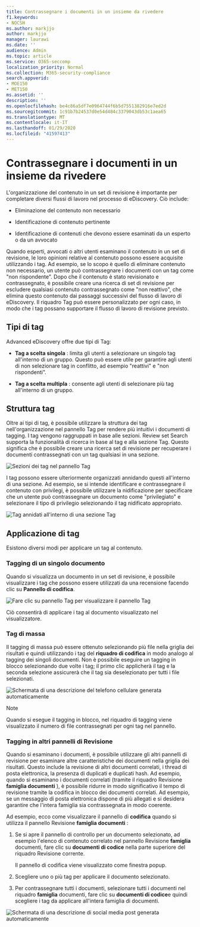 ```yaml
---
title: Contrassegnare i documenti in un insieme da rivedere
f1.keywords:
- NOCSH
ms.author: markjjo
author: markjjo
manager: laurawi
ms.date: ''
audience: Admin
ms.topic: article
ms.service: O365-seccomp
localization_priority: Normal
ms.collection: M365-security-compliance
search.appverid:
- MOE150
- MET150
ms.assetid: ''
description: ''
ms.openlocfilehash: be4c86a5df7e0964744f6b5d7551382916e7ed2d
ms.sourcegitcommit: 1c91b7b24537d0e54d484c3379043db53c1aea65
ms.translationtype: MT
ms.contentlocale: it-IT
ms.lasthandoff: 01/29/2020
ms.locfileid: "41597413"
---
```

# <a name="tag-documents-in-a-review-set"></a>Contrassegnare i documenti in un insieme da rivedere

L'organizzazione del contenuto in un set di revisione è importante per completare diversi flussi di lavoro nel processo di eDiscovery. Ciò include:

-  Eliminazione del contenuto non necessario

- Identificazione di contenuto pertinente
 
-  Identificazione di contenuti che devono essere esaminati da un esperto o da un avvocato

Quando esperti, avvocati o altri utenti esaminano il contenuto in un set di revisione, le loro opinioni relative al contenuto possono essere acquisite utilizzando i tag. Ad esempio, se lo scopo è quello di eliminare contenuto non necessario, un utente può contrassegnare i documenti con un tag come "non rispondente". Dopo che il contenuto è stato revisionato e contrassegnato, è possibile creare una ricerca di set di revisione per escludere qualsiasi contenuto contrassegnato come "non reattivo", che elimina questo contenuto dai passaggi successivi del flusso di lavoro di eDiscovery. Il riquadro Tag può essere personalizzato per ogni caso, in modo che i tag possano supportare il flusso di lavoro di revisione previsto.

## <a name="tag-types"></a>Tipi di tag

Advanced eDiscovery offre due tipi di Tag:

- **Tag a scelta singola** : limita gli utenti a selezionare un singolo tag all'interno di un gruppo. Questo può essere utile per garantire agli utenti di non selezionare tag in conflitto, ad esempio "reattivi" e "non rispondenti". 

- **Tag a scelta multipla** : consente agli utenti di selezionare più tag all'interno di un gruppo.

## <a name="tag-structure"></a>Struttura tag

Oltre ai tipi di tag, è possibile utilizzare la struttura dei tag nell'organizzazione nel pannello Tag per rendere più intuitivi i documenti di tagging. I tag vengono raggruppati in base alle sezioni. Review set Search supporta la funzionalità di ricerca in base al tag e alla sezione Tag. Questo significa che è possibile creare una ricerca set di revisione per recuperare i documenti contrassegnati con un tag qualsiasi in una sezione.

![Sezioni dei tag nel pannello Tag](media/Tagtypes.png)

I tag possono essere ulteriormente organizzati annidando questi all'interno di una sezione. Ad esempio, se si intende identificare e contrassegnare il contenuto con privilegi, è possibile utilizzare la nidificazione per specificare che un utente può contrassegnare un documento come "privilegiato" e selezionare il tipo di privilegio selezionando il tag nidificato appropriato.

![Tag annidati all'interno di una sezione Tag](media/Nestingtags.png)

## <a name="applying-tags"></a>Applicazione di tag

Esistono diversi modi per applicare un tag al contenuto.

### <a name="tagging-a-single-document"></a>Tagging di un singolo documento

Quando si visualizza un documento in un set di revisione, è possibile visualizzare i tag che possono essere utilizzati da una recensione facendo clic su **Pannello di codifica**.

![Fare clic su pannello Tag per visualizzare il pannello Tag](media/Singledoctag.png)

Ciò consentirà di applicare i tag al documento visualizzato nel visualizzatore.

### <a name="bulk-tagging"></a>Tag di massa

Il tagging di massa può essere ottenuto selezionando più file nella griglia dei risultati e quindi utilizzando i tag del **riquadro di codifica** in modo analogo al tagging dei singoli documenti. Non è possibile eseguire un tagging in blocco selezionando due volte i tag; il primo clic applicherà il tag e la seconda selezione assicurerà che il tag sia deselezionato per tutti i file selezionati.

![Schermata di una descrizione del telefono cellulare generata automaticamente](media/Bulktag.png)

> [!NOTE]
> Quando si esegue il tagging in blocco, nel riquadro di tagging viene visualizzato il numero di file contrassegnati per ogni tag nel pannello.

### <a name="tagging-in-other-review-panels"></a>Tagging in altri pannelli di Revisione

Quando si esaminano i documenti, è possibile utilizzare gli altri pannelli di revisione per esaminare altre caratteristiche dei documenti nella griglia dei risultati. Questo include la revisione di altri documenti correlati, i thread di posta elettronica, la presenza di duplicati e duplicati hash. Ad esempio, quando si esaminano i documenti correlati (tramite il riquadro Revisione **famiglia documenti** ), è possibile ridurre in modo significativo il tempo di revisione tramite la codifica in blocco dei documenti correlati. Ad esempio, se un messaggio di posta elettronica dispone di più allegati e si desidera garantire che l'intera famiglia sia contrassegnata in modo coerente.

Ad esempio, ecco come visualizzare il pannello di **codifica** quando si utilizza il pannello Revisione **famiglia documenti** :

1. Se si apre il pannello di controllo per un documento selezionato, ad esempio l'elenco di contenuto correlato nel pannello Revisione **famiglia** documenti, fare clic su **documenti di codice** nella parte superiore del riquadro Revisione corrente.

   Il pannello di codifica viene visualizzato come finestra popup.

2. Scegliere uno o più tag per applicare il documento selezionato. 

3. Per contrassegnare tutti i documenti, selezionare tutti i documenti nel riquadro **famiglia** documenti, fare clic su **documenti di codice**e quindi scegliere i tag da applicare all'intera famiglia di documenti.

![Schermata di una descrizione di social media post generata automaticamente](media/Relatedtag.png)
